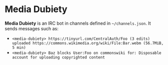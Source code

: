 # Media Dubiety
**Media Dubiety** is an IRC bot in channels defined in `~/channels.json`. It sends messages such as:

* `<media-dubiety> https://tinyurl.com/CentralAuth/Foo (3 edits) uploaded https://commons.wikimedia.org/wiki/File:Bar.webm (56.7MiB, 5 min)`
* `<media-dubiety> Baz blocks User:Foo on commonswiki for: Disposable account for uploading copyrighted content`
